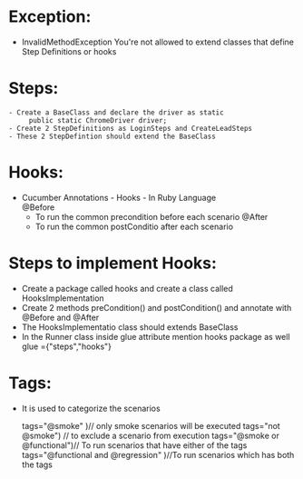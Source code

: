 

# Exception:
   - InvalidMethodException
       You're not allowed to extend classes that define Step Definitions or hooks

# Steps:
    - Create a BaseClass and declare the driver as static
         public static ChromeDriver driver;
    - Create 2 StepDefinitions as LoginSteps and CreateLeadSteps
    - These 2 StepDefintion should extend the BaseClass  

# Hooks:
   - Cucumber Annotations - Hooks - In Ruby Language     
    @Before
      - To run the common precondition before each scenario
    @After 
      - To run the common postConditio after each scenario


# Steps to implement Hooks:
   - Create a package called hooks and create a class called HooksImplementation
   - Create 2 methods preCondition() and postCondition() and annotate with @Before and @After 
   - The HooksImplementatio class should extends BaseClass
   - In the Runner class inside glue attribute mention hooks package as well
        glue ={"steps","hooks"}


# Tags:
   - It is used to categorize the scenarios

     tags="@smoke"   )// only smoke scenarios will be executed
     tags="not @smoke") // to exclude a scenario from execution
     tags="@smoke or @functional")// To run scenarios that have either of the tags
     tags="@functional and @regression" )//To run scenarios which has both the tags
